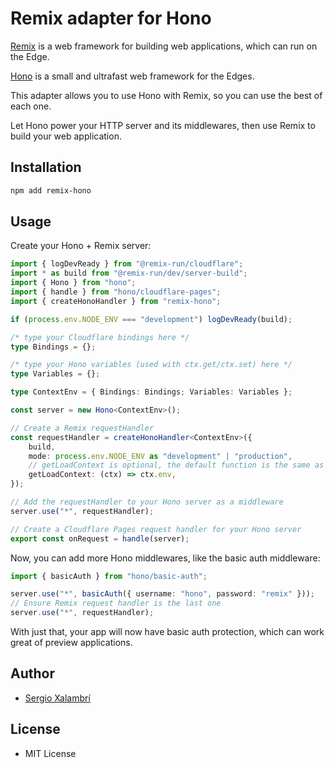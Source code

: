 # Remix adapter for Hono

[Remix](https://remix.run) is a web framework for building web applications,
which can run on the Edge.

[Hono](https://hono.dev) is a small and ultrafast web framework for the Edges.

This adapter allows you to use Hono with Remix, so you can use the best of each
one.

Let Hono power your HTTP server and its middlewares, then use Remix to build
your web application.

## Installation

```sh
npm add remix-hono
```

## Usage

Create your Hono + Remix server:

```ts
import { logDevReady } from "@remix-run/cloudflare";
import * as build from "@remix-run/dev/server-build";
import { Hono } from "hono";
import { handle } from "hono/cloudflare-pages";
import { createHonoHandler } from "remix-hono";

if (process.env.NODE_ENV === "development") logDevReady(build);

/* type your Cloudflare bindings here */
type Bindings = {};

/* type your Hono variables (used with ctx.get/ctx.set) here */
type Variables = {};

type ContextEnv = { Bindings: Bindings; Variables: Variables };

const server = new Hono<ContextEnv>();

// Create a Remix requestHandler
const requestHandler = createHonoHandler<ContextEnv>({
	build,
	mode: process.env.NODE_ENV as "development" | "production",
	// getLoadContext is optional, the default function is the same as here
	getLoadContext: (ctx) => ctx.env,
});

// Add the requestHandler to your Hono server as a middleware
server.use("*", requestHandler);

// Create a Cloudflare Pages request handler for your Hono server
export const onRequest = handle(server);
```

Now, you can add more Hono middlewares, like the basic auth middleware:

```ts
import { basicAuth } from "hono/basic-auth";

server.use("*", basicAuth({ username: "hono", password: "remix" }));
// Ensure Remix request handler is the last one
server.use("*", requestHandler);
```

With just that, your app will now have basic auth protection, which can work
great of preview applications.

## Author

- [Sergio Xalambrí](https://sergiodxa.com)

## License

- MIT License
